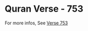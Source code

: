 # Quran Verse - 753 

For more infos, See [Verse 753](https://www.quranbookk.com/quran/search?q=753)